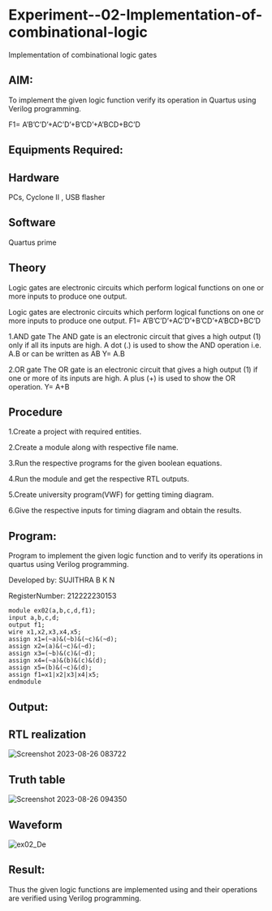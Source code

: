 # Experiment--02-Implementation-of-combinational-logic
Implementation of combinational logic gates
 
## AIM:
To implement the given logic function verify its operation in Quartus using Verilog programming.
 
 F1= A’B’C’D’+AC’D’+B’CD’+A’BCD+BC’D
 
## Equipments Required:
## Hardware 

PCs, Cyclone II , USB flasher

## Software

Quartus prime


## Theory
 
Logic gates are electronic circuits which perform logical functions on one or more inputs to produce one output.

Logic gates are electronic circuits which perform logical functions on one or more inputs to produce one output. F1= A’B’C’D’+AC’D’+B’CD’+A’BCD+BC’D

1.AND gate The AND gate is an electronic circuit that gives a high output (1) only if all its inputs are high. A dot (.) is used to show the AND operation i.e. A.B or can be written as AB Y= A.B

2.OR gate The OR gate is an electronic circuit that gives a high output (1) if one or more of its inputs are high. A plus (+) is used to show the OR operation. Y= A+B

## Procedure

1.Create a project with required entities.

2.Create a module along with respective file name.

3.Run the respective programs for the given boolean equations.

4.Run the module and get the respective RTL outputs.

5.Create university program(VWF) for getting timing diagram.

6.Give the respective inputs for timing diagram and obtain the results.
## Program:

Program to implement the given logic function and to verify its operations in quartus using Verilog programming.

Developed by: SUJITHRA B K N

RegisterNumber: 212222230153 

```
module ex02(a,b,c,d,f1);
input a,b,c,d;
output f1;
wire x1,x2,x3,x4,x5;
assign x1=(~a)&(~b)&(~c)&(~d);
assign x2=(a)&(~c)&(~d);
assign x3=(~b)&(c)&(~d);
assign x4=(~a)&(b)&(c)&(d);
assign x5=(b)&(~c)&(d);
assign f1=x1|x2|x3|x4|x5;
endmodule
```

## Output:

## RTL realization

![Screenshot 2023-08-26 083722](https://github.com/sujithrabkn/Experiment--02-Implementation-of-combinational-logic-/assets/119477857/5275beee-1f0f-4e4e-836c-937b3b4e025b)


## Truth table

![Screenshot 2023-08-26 094350](https://github.com/sujithrabkn/Experiment--02-Implementation-of-combinational-logic-/assets/119477857/b944d528-5089-4d10-8e8c-f7a1191b5742)

## Waveform

![ex02_De](https://github.com/sujithrabkn/Experiment--02-Implementation-of-combinational-logic-/assets/119477857/92fe8d1e-9f11-4913-b79f-b316888362da)


## Result:
Thus the given logic functions are implemented using  and their operations are verified using Verilog programming.
